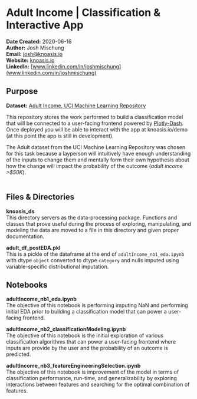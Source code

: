 # Adult Income | Classification & Interactive App  

__Date Created:__ 2020-06-16  
__Author:__ Josh Mischung  
__Email:__ josh@knoasis.io  
__Website:__ [knoasis.io](knoasis.io)  
__LinkedIn:__ [www.linkedin.com/in/joshmischung](www.linkedin.com/in/joshmischung)

## Purpose  
__Dataset:__ [Adult Income, UCI Machine Learning Repository](https://archive.ics.uci.edu/ml/datasets/Adult)  

This repository stores the work performed to build a classification model that will be connected to a user-facing frontend powered by [Plotly-Dash](https://plotly.com/dash/). Once deployed you will be able to interact with the app at knoasis.io/demo (at this point the app is still in development).  

The Adult dataset from the UCI Machine Learning Repository was chosen for this task because a layperson will intuitively have enough understanding of the inputs to change them and mentally form their own hypothesis about how the change will impact the probability of the outcome (*adult income >$50K*).  
<br>  

## Files & Directories
__knoasis\_ds__  
This directory servers as the data-processing package. Functions and classes that prove useful during the process of exploring, manipulating, and modeling the data are moved to a file in this directory and given proper documentation.

__adult\_df\_postEDA.pkl__  
This is a pickle of the dataframe at the end of `adultIncome_nb1_eda.ipynb` with dtype `object` converted to dtype `category` and nulls imputed using variable-specific distributional imputation.  

## Notebooks
__adultIncome\_nb1_eda.ipynb__  
The objective of this notebook is performing imputing NaN and performing initial EDA prior to building a classification model that can power a user-facing frontend.    

__adultIncome\_nb2_classificationModeling.ipynb__  
The objective of this notebook is the initial exploration of various classification algorithms that can power a user-facing frontend where inputs are provide by the user and the probability of an outcome is predicted.  

__adultIncome\_nb3_featureEngineeringSelection.ipynb__  
The objective of this notebook is improvement of the model in terms of classification performance, run-time, and generalizability by exploring interactions between features and searching for the optimal combination of features.